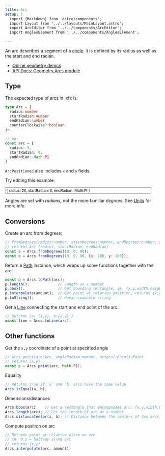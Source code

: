 ```yaml
---
title: Arc
setup: |
  import {Markdown} from 'astro/components';
  import Layout from '../../layouts/MainLayout.astro';
  import ArcEditor from '../../components/ArcEditor';
  import AnglesElement from '../../components/AnglesElement';

---
```

<script type="module" src={Astro.resolve('./arc.ts')}></script>
<style>
input.code {
  font-family: var(--font-mono);
  font-size: 0.85em;
}

radians-editor {
  --label-color: var(--theme-text-light);
  --axis-color: var(--theme-bg-hover);
  --ray-color: var(--theme-hit-color);
}

</style>

An arc describes a segment of a [circle](./circle). It is defined by its radius as well as the start and end radian.

* [Online geometry demos](https://clinth.github.io/ixfx-demos/geometry/)
* [API Docs: Geometry.Arcs module](https://clinth.github.io/ixfx/modules/Geometry.Arcs.html)

## Type

The expected type of arcs in ixfx is:

```typescript
type Arc = {
  radius:number
  startRadian:number
  endRadian:number
  counterClockwise?:boolean
}>

// eg:
const arc = {
  radius: 5,
  startRadian: 0,
  endRadian: Math.PI
}
```

`ArcPositioned` also includes `x` and `y` fields.


Try editing this example:

<input style="width: 40em" class="code arc" type="text" id="arc1Txt" value="{ radius: 20, startRadian: 0, endRadian: Math.PI }">
<arc-editor id="arc1" client:visible  />

Angles are set with _radians_, not the more familiar _degrees_. See [Units](units) for more info.

<angles-element width="500" height="300" client:visible />

## Conversions

Create an arc from degrees:

```js
// fromDegrees(radius:number, startDegrees:number, endDegrees:number, origin?:Point)
// returns Arc {radius, startRadian, endRadian}
const a = Arcs.fromDegrees(10, 0, 90);
const b = Arcs.fromDegrees(10, 0, 90, {x: 100, y: 100});
```

Return a [Path](path) instance, which wraps up some functions together with the arc:

```js
const p = Arcs.toPath(arc);
p.length();             // Length as a number
p.bbox();               // Get bounding rectangle, ie. {x,y,width,height}
p.interpolate(amount);  // Get point at relative position, returns {x,y} 
p.toString();           // Human-readable string
```

Get a [Line](line) connecting the start and end point of the arc:

```js
// Returns {a: {x,y}, b:{x,y} }
const line = Arcs.toLine(arc);
```

## Other functions

Get the `x,y` coordinate of a point at specified angle

```js
// Arcs.point(arc:Arc, angleRadian:number, origin?:Point):Point
// returns {x,y}
const p = Arcs.point(arc, Math.PI);
```

Equality

```js
// Returns true if `a` and `b` arcs have the same value
Arcs.isEqual(a, b);
```

Dimensions/distances

```js
Arcs.bbox(arc);   // Get a rectangle that encompasses arc: {x,y,width,height}
Arcs.length(arc); // Get the length of arc as a number
Arcs.distanceCenter(a, b); // Distance between the centers of two arcs, as a number 
```

Compute position on arc
```js
// Returns point at relative place on arc
// ie. 0.5 = halfway along arc
// returns {x,y}
Arcs.interpolate(arc, amount);
```